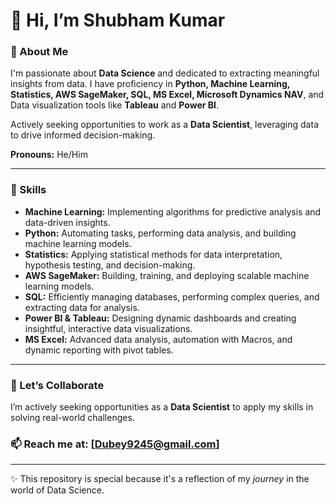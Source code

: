 # 👋 Hi, I’m Shubham Kumar

### 👀 About Me
I'm passionate about **Data Science** and dedicated to extracting meaningful insights from data. I have proficiency in **Python, Machine Learning, Statistics, AWS SageMaker, SQL, MS Excel, Microsoft Dynamics NAV**, and Data visualization tools like **Tableau** and **Power BI**.

Actively seeking opportunities to work as a **Data Scientist**, leveraging data to drive informed decision-making.

**Pronouns:** He/Him

---

### 🌱 Skills
- **Machine Learning:** Implementing algorithms for predictive analysis and data-driven insights.
- **Python:** Automating tasks, performing data analysis, and building machine learning models.
- **Statistics:** Applying statistical methods for data interpretation, hypothesis testing, and decision-making.
- **AWS SageMaker:** Building, training, and deploying scalable machine learning models.
- **SQL:** Efficiently managing databases, performing complex queries, and extracting data for analysis.
- **Power BI & Tableau:** Designing dynamic dashboards and creating insightful, interactive data visualizations.
- **MS Excel:** Advanced data analysis, automation with Macros, and dynamic reporting with pivot tables.

---

### 💼 Let’s Collaborate
I’m actively seeking opportunities as a **Data Scientist** to apply my skills in solving real-world challenges.

### 📫 Reach me at: [Dubey9245@gmail.com]

---

✨ This repository is special because it's a reflection of my *journey* in the world of Data Science.
